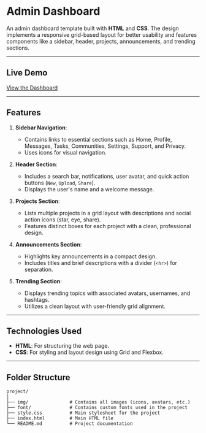 # Admin Dashboard

An admin dashboard template built with **HTML** and **CSS**. The design implements a responsive grid-based layout for better usability and features components like a sidebar, header, projects, announcements, and trending sections.

---

## Live Demo
[View the Dashboard](https://onurdemirk.github.io/admin-dashboard/)

---

## Features

1. **Sidebar Navigation**:
   - Contains links to essential sections such as Home, Profile, Messages, Tasks, Communities, Settings, Support, and Privacy.
   - Uses icons for visual navigation.

2. **Header Section**:
   - Includes a search bar, notifications, user avatar, and quick action buttons (`New`, `Upload`, `Share`).
   - Displays the user's name and a welcome message.

3. **Projects Section**:
   - Lists multiple projects in a grid layout with descriptions and social action icons (star, eye, share).
   - Features distinct boxes for each project with a clean, professional design.

4. **Announcements Section**:
   - Highlights key announcements in a compact design.
   - Includes titles and brief descriptions with a divider (`<hr>`) for separation.

5. **Trending Section**:
   - Displays trending topics with associated avatars, usernames, and hashtags.
   - Utilizes a clean layout with user-friendly grid alignment.

---

## Technologies Used

- **HTML**: For structuring the web page.
- **CSS**: For styling and layout design using Grid and Flexbox.

---

## Folder Structure

```
project/
│
├── img/               # Contains all images (icons, avatars, etc.)
├── font/              # Contains custom fonts used in the project
├── style.css          # Main stylesheet for the project
├── index.html         # Main HTML file
└── README.md          # Project documentation
```


